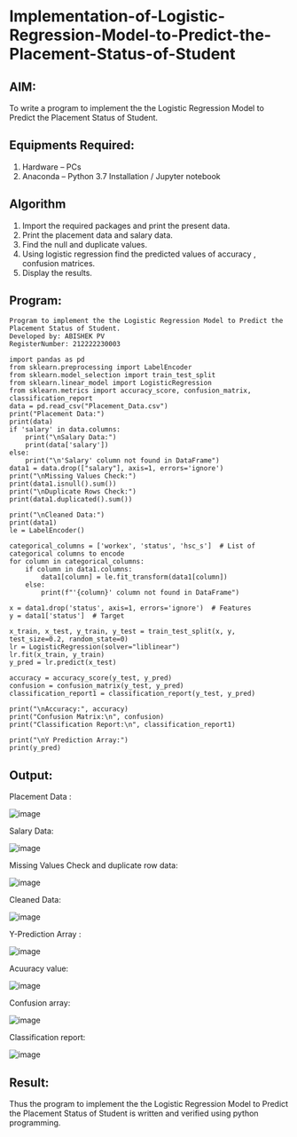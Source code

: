 # Implementation-of-Logistic-Regression-Model-to-Predict-the-Placement-Status-of-Student

## AIM:
To write a program to implement the the Logistic Regression Model to Predict the Placement Status of Student.

## Equipments Required:
1. Hardware – PCs
2. Anaconda – Python 3.7 Installation / Jupyter notebook

## Algorithm
1. Import the required packages and print the present data.
2. Print the placement data and salary data.
3. Find the null and duplicate values.
4. Using logistic regression find the predicted values of accuracy , confusion matrices.
5. Display the results.

## Program:
```
Program to implement the the Logistic Regression Model to Predict the Placement Status of Student.
Developed by: ABISHEK PV
RegisterNumber: 212222230003

import pandas as pd
from sklearn.preprocessing import LabelEncoder
from sklearn.model_selection import train_test_split
from sklearn.linear_model import LogisticRegression
from sklearn.metrics import accuracy_score, confusion_matrix, classification_report
data = pd.read_csv("Placement_Data.csv")
print("Placement Data:")
print(data)
if 'salary' in data.columns:
    print("\nSalary Data:")
    print(data['salary'])
else:
    print("\n'Salary' column not found in DataFrame")
data1 = data.drop(["salary"], axis=1, errors='ignore')
print("\nMissing Values Check:")
print(data1.isnull().sum())
print("\nDuplicate Rows Check:")
print(data1.duplicated().sum())

print("\nCleaned Data:")
print(data1)
le = LabelEncoder()

categorical_columns = ['workex', 'status', 'hsc_s']  # List of categorical columns to encode
for column in categorical_columns:
    if column in data1.columns:
        data1[column] = le.fit_transform(data1[column])
    else:
        print(f"'{column}' column not found in DataFrame")

x = data1.drop('status', axis=1, errors='ignore')  # Features
y = data1['status']  # Target

x_train, x_test, y_train, y_test = train_test_split(x, y, test_size=0.2, random_state=0)
lr = LogisticRegression(solver="liblinear")
lr.fit(x_train, y_train)
y_pred = lr.predict(x_test)

accuracy = accuracy_score(y_test, y_pred)
confusion = confusion_matrix(y_test, y_pred)
classification_report1 = classification_report(y_test, y_pred)

print("\nAccuracy:", accuracy)
print("Confusion Matrix:\n", confusion)
print("Classification Report:\n", classification_report1)

print("\nY Prediction Array:")
print(y_pred)

```

## Output:
Placement Data :

![image](https://github.com/user-attachments/assets/3ad03470-567f-4174-8a3f-d72d0ed38fc9)

Salary Data:

![image](https://github.com/user-attachments/assets/76f8f48a-d375-4232-82f4-7f8cf196ee4d)

Missing Values Check and duplicate row data:

![image](https://github.com/user-attachments/assets/a4507747-61e0-4769-8947-abbde1d05d51)

Cleaned Data:

![image](https://github.com/user-attachments/assets/1a0a3ffc-3596-4206-a4f2-457334a94508)

Y-Prediction Array :

![image](https://github.com/user-attachments/assets/703c614a-cc23-45ea-91bf-2791fb025b30)

Acuuracy value:

![image](https://github.com/user-attachments/assets/fd6e3b41-ed00-4f4f-a844-ef4f808dd89e)

Confusion array:

![image](https://github.com/user-attachments/assets/73ed5996-03f7-48b2-aa92-4cc64d7ee4bd)

Classification report:


![image](https://github.com/user-attachments/assets/6128b361-3a77-4b96-b478-00d83f492a12)

## Result:
Thus the program to implement the the Logistic Regression Model to Predict the Placement Status of Student is written and verified using python programming.
